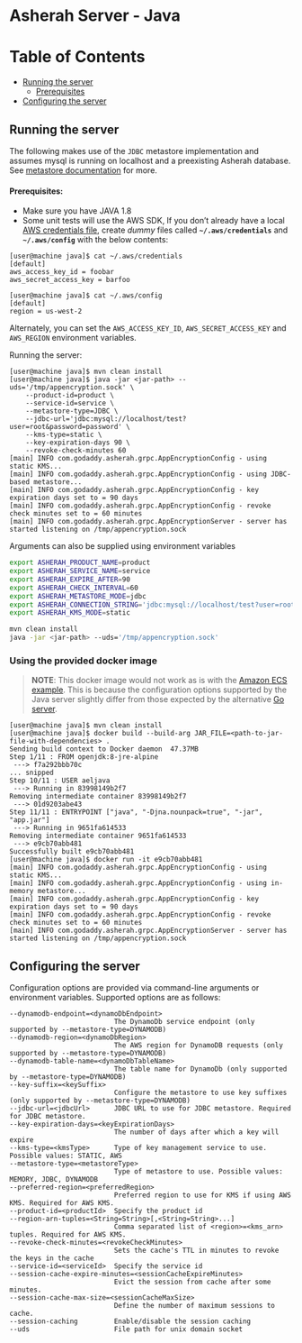 # Asherah Server - Java

Table of Contents
=================

  * [Running the server](#running-the-server)
    * [Prerequisites](#prerequisites)
  * [Configuring the server](#configuring-the-server)

## Running the server
The following makes use of the `JDBC` metastore implementation and assumes mysql is running on localhost and
a preexisting Asherah database. See [metastore documentation](/docs/Metastore.md) for more.

#### Prerequisites:
* Make sure you have JAVA 1.8
* Some unit tests will use the AWS SDK, If you don’t already have a local
[AWS credentials file](https://docs.aws.amazon.com/cli/latest/userguide/cli-configure-files.html),
create *dummy* files called **`~/.aws/credentials`** and **`~/.aws/config`** with the below contents:

```console
[user@machine java]$ cat ~/.aws/credentials
[default]
aws_access_key_id = foobar
aws_secret_access_key = barfoo

[user@machine java]$ cat ~/.aws/config
[default]
region = us-west-2
```

Alternately, you can set the `AWS_ACCESS_KEY_ID`, `AWS_SECRET_ACCESS_KEY` and `AWS_REGION` environment variables.

Running the server:
```console
[user@machine java]$ mvn clean install
[user@machine java]$ java -jar <jar-path> --uds='/tmp/appencryption.sock' \
    --product-id=product \
    --service-id=service \
    --metastore-type=JDBC \
    --jdbc-url='jdbc:mysql://localhost/test?user=root&password=password' \
    --kms-type=static \
    --key-expiration-days 90 \
    --revoke-check-minutes 60
[main] INFO com.godaddy.asherah.grpc.AppEncryptionConfig - using static KMS...
[main] INFO com.godaddy.asherah.grpc.AppEncryptionConfig - using JDBC-based metastore...
[main] INFO com.godaddy.asherah.grpc.AppEncryptionConfig - key expiration days set to = 90 days
[main] INFO com.godaddy.asherah.grpc.AppEncryptionConfig - revoke check minutes set to = 60 minutes
[main] INFO com.godaddy.asherah.grpc.AppEncryptionServer - server has started listening on /tmp/appencryption.sock
```

Arguments can also be supplied using environment variables

```bash
export ASHERAH_PRODUCT_NAME=product
export ASHERAH_SERVICE_NAME=service
export ASHERAH_EXPIRE_AFTER=90
export ASHERAH_CHECK_INTERVAL=60
export ASHERAH_METASTORE_MODE=jdbc
export ASHERAH_CONNECTION_STRING='jdbc:mysql://localhost/test?user=root&password=password'
export ASHERAH_KMS_MODE=static

mvn clean install
java -jar <jar-path> --uds='/tmp/appencryption.sock'
```

### Using the provided docker image
> **NOTE**: This docker image would not work as is with the [Amazon ECS example](../README.md#amazon-ecs).
> This is because the configuration options supported by the Java server slightly differ from those expected by the
> alternative [Go server](../go).

```console
[user@machine java]$ mvn clean install
[user@machine java]$ docker build --build-arg JAR_FILE=<path-to-jar-file-with-dependencies> .
Sending build context to Docker daemon  47.37MB
Step 1/11 : FROM openjdk:8-jre-alpine
 ---> f7a292bbb70c
... snipped
Step 10/11 : USER aeljava
 ---> Running in 83998149b2f7
Removing intermediate container 83998149b2f7
 ---> 01d9203abe43
Step 11/11 : ENTRYPOINT ["java", "-Djna.nounpack=true", "-jar", "app.jar"]
 ---> Running in 9651fa614533
Removing intermediate container 9651fa614533
 ---> e9cb70abb481
Successfully built e9cb70abb481
[user@machine java]$ docker run -it e9cb70abb481
[main] INFO com.godaddy.asherah.grpc.AppEncryptionConfig - using static KMS...
[main] INFO com.godaddy.asherah.grpc.AppEncryptionConfig - using in-memory metastore...
[main] INFO com.godaddy.asherah.grpc.AppEncryptionConfig - key expiration days set to = 90 days
[main] INFO com.godaddy.asherah.grpc.AppEncryptionConfig - revoke check minutes set to = 60 minutes
[main] INFO com.godaddy.asherah.grpc.AppEncryptionServer - server has started listening on /tmp/appencryption.sock
```

## Configuring the server
Configuration options are provided via command-line arguments or environment variables. Supported options are as
follows:

```console
--dynamodb-endpoint=<dynamoDbEndpoint>
                          The DynamoDb service endpoint (only supported by --metastore-type=DYNAMODB)
--dynamodb-region=<dynamoDbRegion>
                          The AWS region for DynamoDB requests (only supported by --metastore-type=DYNAMODB)
--dynamodb-table-name=<dynamoDbTableName>
                          The table name for DynamoDb (only supported by --metastore-type=DYNAMODB)
--key-suffix=<keySuffix>
                          Configure the metastore to use key suffixes (only supported by --metastore-type=DYNAMODB)
--jdbc-url=<jdbcUrl>      JDBC URL to use for JDBC metastore. Required for JDBC metastore.
--key-expiration-days=<keyExpirationDays>
                          The number of days after which a key will expire
--kms-type=<kmsType>      Type of key management service to use. Possible values: STATIC, AWS
--metastore-type=<metastoreType>
                          Type of metastore to use. Possible values: MEMORY, JDBC, DYNAMODB
--preferred-region=<preferredRegion>
                          Preferred region to use for KMS if using AWS KMS. Required for AWS KMS.
--product-id=<productId>  Specify the product id
--region-arn-tuples=<String=String>[,<String=String>...]
                          Comma separated list of <region>=<kms_arn> tuples. Required for AWS KMS.
--revoke-check-minutes=<revokeCheckMinutes>
                          Sets the cache's TTL in minutes to revoke the keys in the cache
--service-id=<serviceId>  Specify the service id
--session-cache-expire-minutes=<sessionCacheExpireMinutes>
                          Evict the session from cache after some minutes.
--session-cache-max-size=<sessionCacheMaxSize>
                          Define the number of maximum sessions to cache.
--session-caching         Enable/disable the session caching
--uds                     File path for unix domain socket
```
